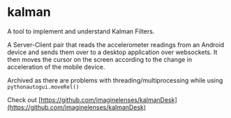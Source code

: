 # kalman
A tool to implement and understand Kalman Filters.  

A Server-Client pair that reads the accelerometer readings from an Android device and sends them over to a desktop application over websockets. It then moves the cursor on the screen according to the change in acceleration of the mobile device.

Archived as there are problems with threading/multiprocessing while using `pythonautogui.moveRel()`

Check out [https://github.com/imaginelenses/kalmanDesk](https://github.com/imaginelenses/kalmanDesk)
